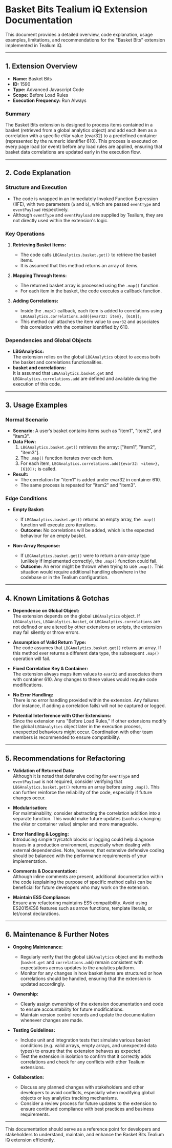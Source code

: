 # Basket Bits Tealium iQ Extension Documentation

This document provides a detailed overview, code explanation, usage examples, limitations, and recommendations for the "Basket Bits" extension implemented in Tealium iQ.

---

## 1. Extension Overview

- **Name:** Basket Bits  
- **ID:** 1590  
- **Type:** Advanced Javascript Code  
- **Scope:** Before Load Rules  
- **Execution Frequency:** Run Always  

### Summary

The Basket Bits extension is designed to process items contained in a basket (retrieved from a global analytics object) and add each item as a correlation with a specific eVar value (evar32) to a predefined container (represented by the numeric identifier 610). This process is executed on every page load (or event) before any load rules are applied, ensuring that basket data correlations are updated early in the execution flow.

---

## 2. Code Explanation

### Structure and Execution

- The code is wrapped in an Immediately Invoked Function Expression (IIFE), with two parameters (`a` and `b`), which are passed `eventType` and `eventPayload` respectively.  
- Although `eventType` and `eventPayload` are supplied by Tealium, they are not directly used within the extension's logic.

### Key Operations

1. **Retrieving Basket Items:**  
   - The code calls `LBGAnalytics.basket.get()` to retrieve the basket items.  
   - It is assumed that this method returns an array of items.

2. **Mapping Through Items:**
   - The returned basket array is processed using the `.map()` function.  
   - For each item in the basket, the code executes a callback function.

3. **Adding Correlations:**
   - Inside the `.map()` callback, each item is added to correlations using  
     `LBGAnalytics.correlations.add({evar32: item}, [610]);`
   - This method call attaches the item value to `evar32` and associates this correlation with the container identified by 610.

### Dependencies and Global Objects

- **LBGAnalytics:**  
  The extension relies on the global `LBGAnalytics` object to access both the basket and correlations functionalities.  
- **basket and correlations:**  
  It is assumed that `LBGAnalytics.basket.get` and `LBGAnalytics.correlations.add` are defined and available during the execution of this code.

---

## 3. Usage Examples

### Normal Scenario

- **Scenario:** A user’s basket contains items such as "item1", "item2", and "item3".  
- **Data Flow:**
  1. `LBGAnalytics.basket.get()` retrieves the array: ["item1", "item2", "item3"].
  2. The `.map()` function iterates over each item.
  3. For each item, `LBGAnalytics.correlations.add({evar32: <item>}, [610]);` is called.
- **Result:**  
  - The correlation for "item1" is added under evar32 in container 610.
  - The same process is repeated for "item2" and "item3".

### Edge Conditions

- **Empty Basket:**  
  - If `LBGAnalytics.basket.get()` returns an empty array, the `.map()` function will execute zero iterations.  
  - **Outcome:** No correlations will be added, which is the expected behaviour for an empty basket.
  
- **Non-Array Response:**  
  - If `LBGAnalytics.basket.get()` were to return a non-array type (unlikely if implemented correctly), the `.map()` function could fail.  
  - **Outcome:** An error might be thrown when trying to use `.map()`. This situation would require additional handling elsewhere in the codebase or in the Tealium configuration.

---

## 4. Known Limitations & Gotchas

- **Dependence on Global Object:**  
  The extension depends on the global `LBGAnalytics` object. If `LBGAnalytics`, `LBGAnalytics.basket`, or `LBGAnalytics.correlations` are not defined or are altered by other extensions or scripts, the extension may fail silently or throw errors.

- **Assumption of Valid Return Type:**  
  The code assumes that `LBGAnalytics.basket.get()` returns an array. If this method ever returns a different data type, the subsequent `.map()` operation will fail.

- **Fixed Correlation Key & Container:**  
  The extension always maps item values to `evar32` and associates them with container 610. Any changes to these values would require code modifications.

- **No Error Handling:**  
  There is no error handling provided within the extension. Any failures (for instance, if adding a correlation fails) will not be captured or logged.

- **Potential Interference with Other Extensions:**  
  Since the extension runs "Before Load Rules," if other extensions modify the global `LBGAnalytics` object later in the execution process, unexpected behaviours might occur. Coordination with other team members is recommended to ensure compatibility.

---

## 5. Recommendations for Refactoring

- **Validation of Returned Data:**  
  Although it is noted that defensive coding for `eventType` and `eventPayload` is not required, consider verifying that `LBGAnalytics.basket.get()` returns an array before using `.map()`. This can further reinforce the reliability of the code, especially if future changes occur.

- **Modularisation:**  
  For maintainability, consider abstracting the correlation addition into a separate function. This would make future updates (such as changing the eVar or container value) simpler and more manageable.

- **Error Handling & Logging:**  
  Introducing simple try/catch blocks or logging could help diagnose issues in a production environment, especially when dealing with external dependencies. Note, however, that extensive defensive coding should be balanced with the performance requirements of your implementation.

- **Comments & Documentation:**  
  Although inline comments are present, additional documentation within the code (explaining the purpose of specific method calls) can be beneficial for future developers who may work on the extension.

- **Maintain ES5 Compliance:**  
  Ensure any refactoring maintains ES5 compatibility. Avoid using ES2015/ES6 features such as arrow functions, template literals, or let/const declarations.

---

## 6. Maintenance & Further Notes

- **Ongoing Maintenance:**  
  - Regularly verify that the global `LBGAnalytics` object and its methods (`basket.get` and `correlations.add`) remain consistent with expectations across updates to the analytics platform.
  - Monitor for any changes in how basket items are structured or how correlations should be handled, ensuring that the extension is updated accordingly.

- **Ownership:**  
  - Clearly assign ownership of the extension documentation and code to ensure accountability for future modifications.
  - Maintain version control records and update the documentation whenever changes are made.

- **Testing Guidelines:**  
  - Include unit and integration tests that simulate various basket conditions (e.g. valid arrays, empty arrays, and unexpected data types) to ensure that the extension behaves as expected.
  - Test the extension in isolation to confirm that it correctly adds correlations and check for any conflicts with other Tealium extensions.

- **Collaboration:**  
  - Discuss any planned changes with stakeholders and other developers to avoid conflicts, especially when modifying global objects or key analytics tracking mechanisms.
  - Consider a review process for future updates to the extension to ensure continued compliance with best practices and business requirements.

---

This documentation should serve as a reference point for developers and stakeholders to understand, maintain, and enhance the Basket Bits Tealium iQ extension efficiently.